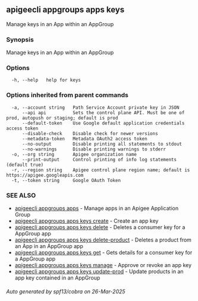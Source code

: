 ## apigeecli appgroups apps keys

Manage keys in an App within an AppGroup

### Synopsis

Manage keys in an App within an AppGroup

### Options

```
  -h, --help   help for keys
```

### Options inherited from parent commands

```
  -a, --account string   Path Service Account private key in JSON
      --api api          Sets the control plane API. Must be one of prod, autopush or staging; default is prod
      --default-token    Use Google default application credentials access token
      --disable-check    Disable check for newer versions
      --metadata-token   Metadata OAuth2 access token
      --no-output        Disable printing all statements to stdout
      --no-warnings      Disable printing warnings to stderr
  -o, --org string       Apigee organization name
      --print-output     Control printing of info log statements (default true)
  -r, --region string    Apigee control plane region name; default is https://apigee.googleapis.com
  -t, --token string     Google OAuth Token
```

### SEE ALSO

* [apigeecli appgroups apps](apigeecli_appgroups_apps.md)	 - Manage apps in an Apigee Application Group
* [apigeecli appgroups apps keys create](apigeecli_appgroups_apps_keys_create.md)	 - Create an app key
* [apigeecli appgroups apps keys delete](apigeecli_appgroups_apps_keys_delete.md)	 - Deletes a consumer key for a AppGroup app
* [apigeecli appgroups apps keys delete-product](apigeecli_appgroups_apps_keys_delete-product.md)	 - Deletes a product from an App in an AppGroup app
* [apigeecli appgroups apps keys get](apigeecli_appgroups_apps_keys_get.md)	 - Gets details for a consumer key for a AppGroup app
* [apigeecli appgroups apps keys manage](apigeecli_appgroups_apps_keys_manage.md)	 - Approve or revoke an app key
* [apigeecli appgroups apps keys update-prod](apigeecli_appgroups_apps_keys_update-prod.md)	 - Update products in an app key contained in an AppGroup

###### Auto generated by spf13/cobra on 26-Mar-2025
